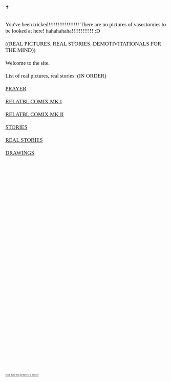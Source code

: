 ✝
<p style = "font-family:MS UI Gothic;font-size:17px;">
<br>
You've been tricked!!!!!!!!!!!!!!!!! There are no pictures of vasectomies to be looked at here! hahahahaha!!!!!!!!!!!! :D
<br>
<br>
((REAL PICTURES. REAL STORIES. DEMOTIVITATIONALS FOR THE MIND)) 
<br>
<br> 
Welcome to the site.
<br>
<br>
List of real pictures, real stories: (IN ORDER) 
<br>
<br>
<a href="prayer.html">PRAYER
<br>
<br>
<a href="relatblcomix.html">RELATBL COMIX MK I 
<br>
<br>
<a href="relatblcomix2.html">RELATBL COMIX MK II
<br>
<br>
<a href="stories.html">STORIES
<br>
<br>
<a href="real_stories.html">REAL STORIES
<br>
<br>
<a href="drawings.html">DRAWINGS
<br>
<br>
<br>
<br>
<br>
<br>
<br>
<br>
<br>
<br>
<br>
<br>
<br>
<br>
<br>
<br>
<br>
<br>
<br>
<br>
<br>
<br>
<br>
<br>
<br>
<br>
<br>
<br>
<br>
<br>
<br>
<br>
<br>
<br>
 <p style = "font-family:MS UI Gothic;font-size:8px;">
 <a href="http://www.mountainyahoos.com/SkiResorts/Mascots/TheCanyons-UT_Mascot-Murdock_KS_IMG_0804_680x921.jpg">click here for picture of a moose </a>

